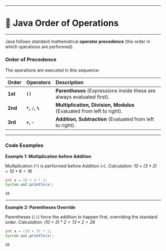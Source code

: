
---

# 📝 Java Order of Operations

---

Java follows standard mathematical **operator precedence** (the order in which operations are performed).

### Order of Precedence

The operations are executed in this sequence:

| Order | Operators | Description |
| :--- | :--- | :--- |
| **1st** | **`()`** | **Parentheses** (Expressions inside these are always evaluated first). |
| **2nd** | **`*`, `/`, `%`** | **Multiplication, Division, Modulus** (Evaluated from left to right). |
| **3rd** | **`+`, `-`** | **Addition, Subtraction** (Evaluated from left to right). |

-----

### Code Examples

**Example 1: Multiplication before Addition**

Multiplication (`*`) is performed before Addition (`+`).
*Calculation: $10 + (3 * 2) = 10 + 6 = 16$*

```java
int x = 10 + 3 * 2;
System.out.println(x);
```

```
16
```

-----

**Example 2: Parentheses Override**

Parentheses (`()`) force the addition to happen first, overriding the standard order.
*Calculation: $(10 + 3) * 2 = 13 * 2 = 26$*

```java
int x = (10 + 3) * 2;
System.out.println(x);
```

```
26
```